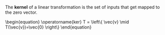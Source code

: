 The **kernel** of a linear transformation is the set of inputs that get mapped to the zero vector.

\begin{equation}
\operatorname{ker} T = \left\\{ \vec{v} \mid T(\vec{v})=\vec{0} \right\\}
\end{equation}